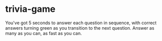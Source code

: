 # trivia-game
You've got 5 seconds to answer each question in sequence, with correct answers turning green as you transition to the next question.
Answer as many as you can, as fast as you can.